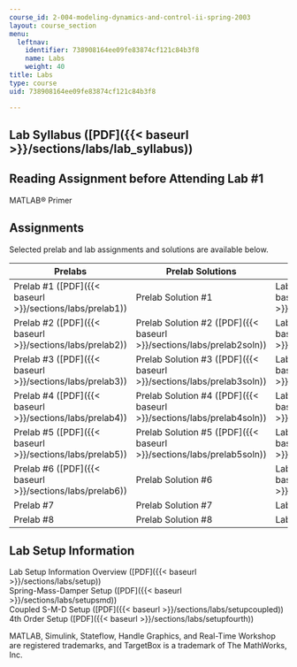 ```yaml
---
course_id: 2-004-modeling-dynamics-and-control-ii-spring-2003
layout: course_section
menu:
  leftnav:
    identifier: 738908164ee09fe83874cf121c84b3f8
    name: Labs
    weight: 40
title: Labs
type: course
uid: 738908164ee09fe83874cf121c84b3f8

---
```


Lab Syllabus ([PDF]({{< baseurl >}}/sections/labs/lab_syllabus))
----------------------------------------------------------------

Reading Assignment before Attending Lab #1
------------------------------------------

MATLAB® Primer

Assignments
-----------

Selected prelab and lab assignments and solutions are available below.

| Prelabs | Prelab Solutions | Labs | Lab Solutions |
| --- | --- | --- | --- |
| Prelab #1 ([PDF]({{< baseurl >}}/sections/labs/prelab1)) | Prelab Solution #1 | Lab #1 ([PDF]({{< baseurl >}}/sections/labs/lab1)) | Lab Solution #1 ([PDF]({{< baseurl >}}/sections/labs/lab1soln)) |
| Prelab #2 ([PDF]({{< baseurl >}}/sections/labs/prelab2)) | Prelab Solution #2 ([PDF]({{< baseurl >}}/sections/labs/prelab2soln)) | Lab #2 ([PDF]({{< baseurl >}}/sections/labs/lab2)) | Lab Solution #2 |
| Prelab #3 ([PDF]({{< baseurl >}}/sections/labs/prelab3)) | Prelab Solution #3 ([PDF]({{< baseurl >}}/sections/labs/prelab3soln)) | Lab #3 ([PDF]({{< baseurl >}}/sections/labs/lab3)) | Lab Solution #3 ([PDF]({{< baseurl >}}/sections/labs/lab3soln)) |
| Prelab #4 ([PDF]({{< baseurl >}}/sections/labs/prelab4)) | Prelab Solution #4 ([PDF]({{< baseurl >}}/sections/labs/prelab4soln)) | Lab #4 ([PDF]({{< baseurl >}}/sections/labs/lab4)) | Lab Solution #4 |
| Prelab #5 ([PDF]({{< baseurl >}}/sections/labs/prelab5)) | Prelab Solution #5 ([PDF]({{< baseurl >}}/sections/labs/prelab5soln)) | Lab #5 ([PDF]({{< baseurl >}}/sections/labs/lab5)) | Lab Solution #5 ([PDF]({{< baseurl >}}/sections/labs/lab5soln)) |
| Prelab #6 ([PDF]({{< baseurl >}}/sections/labs/prelab6)) | Prelab Solution #6 | Lab #6 ([PDF]({{< baseurl >}}/sections/labs/lab6)) | Lab Solution #6 |
| Prelab #7 | Prelab Solution #7 | Lab #7 | Lab Solution #7 |
| Prelab #8 | Prelab Solution #8 | Lab #8 | Lab Solution #8 

Lab Setup Information
---------------------

Lab Setup Information Overview ([PDF]({{< baseurl >}}/sections/labs/setup))  
Spring-Mass-Damper Setup ([PDF]({{< baseurl >}}/sections/labs/setupsmd))  
Coupled S-M-D Setup ([PDF]({{< baseurl >}}/sections/labs/setupcoupled))  
4th Order Setup ([PDF]({{< baseurl >}}/sections/labs/setupfourth))

MATLAB, Simulink, Stateflow, Handle Graphics, and Real-Time Workshop are registered trademarks, and TargetBox is a trademark of The MathWorks, Inc.